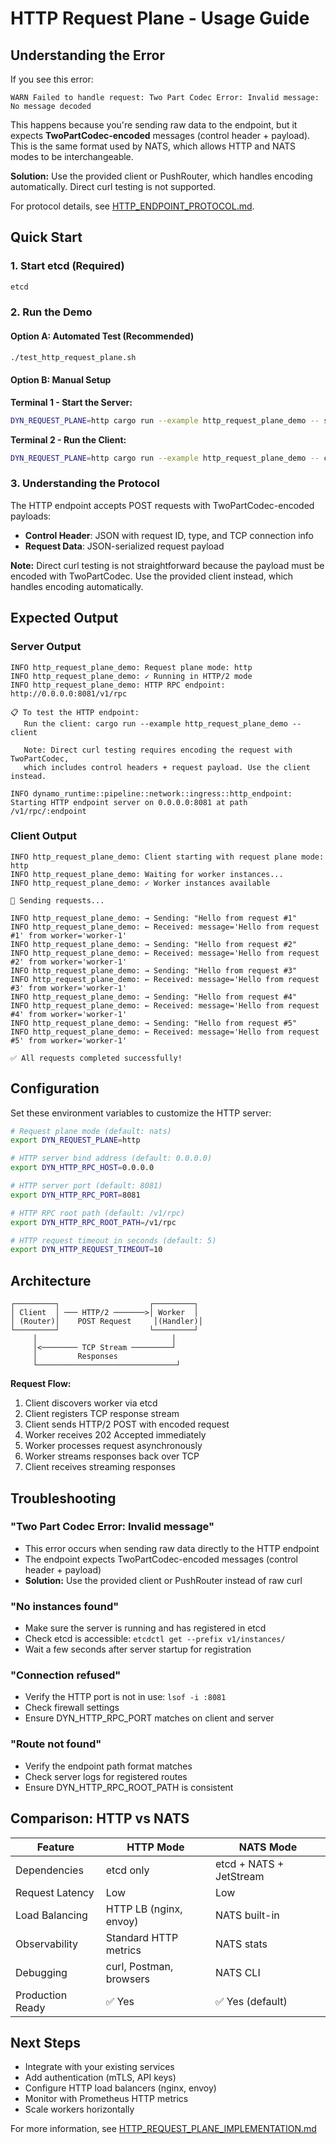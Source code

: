 # HTTP Request Plane - Usage Guide

## Understanding the Error

If you see this error:
```
WARN Failed to handle request: Two Part Codec Error: Invalid message: No message decoded
```

This happens because you're sending raw data to the endpoint, but it expects **TwoPartCodec-encoded** messages (control header + payload). This is the same format used by NATS, which allows HTTP and NATS modes to be interchangeable.

**Solution:** Use the provided client or PushRouter, which handles encoding automatically. Direct curl testing is not supported.

For protocol details, see [HTTP_ENDPOINT_PROTOCOL.md](./HTTP_ENDPOINT_PROTOCOL.md).

## Quick Start

### 1. Start etcd (Required)

```bash
etcd
```

### 2. Run the Demo

#### Option A: Automated Test (Recommended)
```bash
./test_http_request_plane.sh
```

#### Option B: Manual Setup

**Terminal 1 - Start the Server:**
```bash
DYN_REQUEST_PLANE=http cargo run --example http_request_plane_demo -- server
```

**Terminal 2 - Run the Client:**
```bash
DYN_REQUEST_PLANE=http cargo run --example http_request_plane_demo -- client
```

### 3. Understanding the Protocol

The HTTP endpoint accepts POST requests with TwoPartCodec-encoded payloads:
- **Control Header**: JSON with request ID, type, and TCP connection info
- **Request Data**: JSON-serialized request payload

**Note:** Direct curl testing is not straightforward because the payload must be encoded with TwoPartCodec. Use the provided client instead, which handles encoding automatically.

## Expected Output

### Server Output

```
INFO http_request_plane_demo: Request plane mode: http
INFO http_request_plane_demo: ✓ Running in HTTP/2 mode
INFO http_request_plane_demo: HTTP RPC endpoint: http://0.0.0.0:8081/v1/rpc

📋 To test the HTTP endpoint:
   Run the client: cargo run --example http_request_plane_demo -- client

   Note: Direct curl testing requires encoding the request with TwoPartCodec,
   which includes control headers + request payload. Use the client instead.

INFO dynamo_runtime::pipeline::network::ingress::http_endpoint: Starting HTTP endpoint server on 0.0.0.0:8081 at path /v1/rpc/:endpoint
```

### Client Output

```
INFO http_request_plane_demo: Client starting with request plane mode: http
INFO http_request_plane_demo: Waiting for worker instances...
INFO http_request_plane_demo: ✓ Worker instances available

🚀 Sending requests...

INFO http_request_plane_demo: → Sending: "Hello from request #1"
INFO http_request_plane_demo: ← Received: message='Hello from request #1' from worker='worker-1'
INFO http_request_plane_demo: → Sending: "Hello from request #2"
INFO http_request_plane_demo: ← Received: message='Hello from request #2' from worker='worker-1'
INFO http_request_plane_demo: → Sending: "Hello from request #3"
INFO http_request_plane_demo: ← Received: message='Hello from request #3' from worker='worker-1'
INFO http_request_plane_demo: → Sending: "Hello from request #4"
INFO http_request_plane_demo: ← Received: message='Hello from request #4' from worker='worker-1'
INFO http_request_plane_demo: → Sending: "Hello from request #5"
INFO http_request_plane_demo: ← Received: message='Hello from request #5' from worker='worker-1'

✅ All requests completed successfully!
```

## Configuration

Set these environment variables to customize the HTTP server:

```bash
# Request plane mode (default: nats)
export DYN_REQUEST_PLANE=http

# HTTP server bind address (default: 0.0.0.0)
export DYN_HTTP_RPC_HOST=0.0.0.0

# HTTP server port (default: 8081)
export DYN_HTTP_RPC_PORT=8081

# HTTP RPC root path (default: /v1/rpc)
export DYN_HTTP_RPC_ROOT_PATH=/v1/rpc

# HTTP request timeout in seconds (default: 5)
export DYN_HTTP_REQUEST_TIMEOUT=10
```

## Architecture

```
┌─────────┐                    ┌─────────┐
│ Client  │ ─── HTTP/2 ───────>│ Worker  │
│ (Router)│    POST Request     │(Handler)│
└─────────┘                    └─────────┘
     │                              │
     │<──────── TCP Stream ─────────┘
     │         Responses
     └───────────────────────────────┘
```

**Request Flow:**
1. Client discovers worker via etcd
2. Client registers TCP response stream
3. Client sends HTTP/2 POST with encoded request
4. Worker receives 202 Accepted immediately
5. Worker processes request asynchronously
6. Worker streams responses back over TCP
7. Client receives streaming responses

## Troubleshooting

### "Two Part Codec Error: Invalid message"
- This error occurs when sending raw data directly to the HTTP endpoint
- The endpoint expects TwoPartCodec-encoded messages (control header + payload)
- **Solution:** Use the provided client or PushRouter instead of raw curl

### "No instances found"
- Make sure the server is running and has registered in etcd
- Check etcd is accessible: `etcdctl get --prefix v1/instances/`
- Wait a few seconds after server startup for registration

### "Connection refused"
- Verify the HTTP port is not in use: `lsof -i :8081`
- Check firewall settings
- Ensure DYN_HTTP_RPC_PORT matches on client and server

### "Route not found"
- Verify the endpoint path format matches
- Check server logs for registered routes
- Ensure DYN_HTTP_RPC_ROOT_PATH is consistent

## Comparison: HTTP vs NATS

| Feature | HTTP Mode | NATS Mode |
|---------|-----------|-----------|
| Dependencies | etcd only | etcd + NATS + JetStream |
| Request Latency | Low | Low |
| Load Balancing | HTTP LB (nginx, envoy) | NATS built-in |
| Observability | Standard HTTP metrics | NATS stats |
| Debugging | curl, Postman, browsers | NATS CLI |
| Production Ready | ✅ Yes | ✅ Yes (default) |

## Next Steps

- Integrate with your existing services
- Add authentication (mTLS, API keys)
- Configure HTTP load balancers (nginx, envoy)
- Monitor with Prometheus HTTP metrics
- Scale workers horizontally

For more information, see [HTTP_REQUEST_PLANE_IMPLEMENTATION.md](./HTTP_REQUEST_PLANE_IMPLEMENTATION.md)

